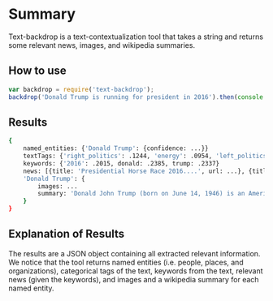 # Summary
Text-backdrop is a text-contextualization tool that takes a string and returns some relevant news, images, and wikipedia summaries.

## How to use
```javascript
var backdrop = require('text-backdrop');
backdrop('Donald Trump is running for president in 2016').then(console.log)
```
## Results
```bash
{
    named_entities: {'Donald Trump': {confidence: ...}}
    textTags: {'right_politics': .1244, 'energy': .0954, 'left_politics': .1674}
    keywords: {'2016': .2015, donald: .2385, trump: .2337}
    news: [{title: 'Presidential Horse Race 2016....', url: ...}, {title: 'Election 2016: Donald Trump...', url: ...}, ...]
    'Donald Trump': {
        images: ...
        summary: 'Donald John Trump (born on June 14, 1946) is an American...'
    }
}
```
## Explanation of Results
The results are a JSON object containing all extracted relevant information. We notice that the tool returns named entities (i.e. people, places, and organizations), categorical tags of the text, keywords from the text, relevant news (given the keywords), and images and a wikipedia summary for each named entity.

